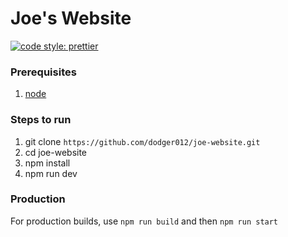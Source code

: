 # Joe's Website
[![code style: prettier](https://img.shields.io/badge/code_style-prettier-ff69b4.svg?style=flat-square)](https://github.com/prettier/prettier)

### Prerequisites
1. [node](https://nodejs.org/en/download/)

### Steps to run
1. git clone `https://github.com/dodger012/joe-website.git`
1. cd joe-website
1. npm install
1. npm run dev

### Production
For production builds, use `npm run build` and then `npm run start`
